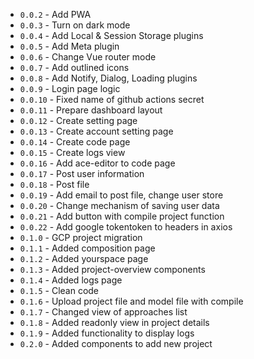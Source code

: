 - `0.0.2` - Add PWA
- `0.0.3` - Turn on dark mode
- `0.0.4` - Add Local & Session Storage plugins
- `0.0.5` - Add Meta plugin
- `0.0.6` - Change Vue router mode
- `0.0.7` - Add outlined icons
- `0.0.8` - Add Notify, Dialog, Loading plugins
- `0.0.9` - Login page logic
- `0.0.10` - Fixed name of github actions secret
- `0.0.11` - Prepare dashboard layout
- `0.0.12` - Create setting page
- `0.0.13` - Create account setting page
- `0.0.14` - Create code page
- `0.0.15` - Create logs view
- `0.0.16` - Add ace-editor to code page
- `0.0.17` - Post user information
- `0.0.18` - Post file
- `0.0.19` - Add email to post file, change user store
- `0.0.20` - Change mechanism of saving user data
- `0.0.21` - Add button with compile project function
- `0.0.22` - Add google tokentoken to headers in axios
- `0.1.0` - GCP project migration
- `0.1.1` - Added composition page
- `0.1.2` - Added yourspace page
- `0.1.3` - Added project-overview components
- `0.1.4` - Added logs page
- `0.1.5` - Clean code
- `0.1.6` - Upload project file and model file with compile
- `0.1.7` - Changed view of approaches list
- `0.1.8` - Added readonly view in project details
- `0.1.9` - Added functionality to display logs
- `0.2.0` - Added components to add new project
